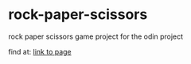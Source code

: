# rock-paper-scissors
rock paper scissors game project for the odin project

find at: [link to page](martyfay12.github.io/rock-paper-scissors)
